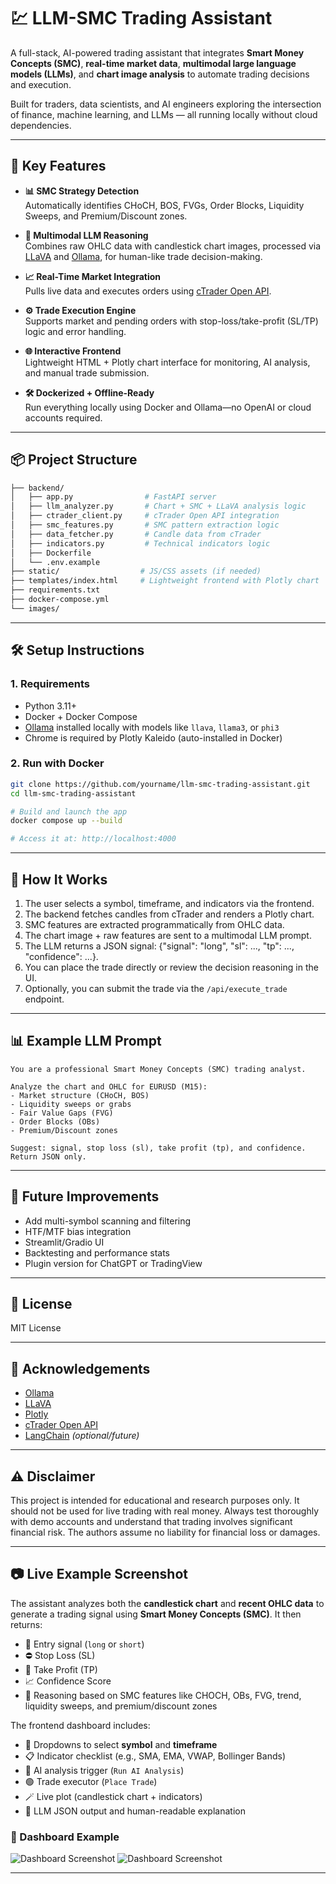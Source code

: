 # 💹 LLM-SMC Trading Assistant

A full-stack, AI-powered trading assistant that integrates **Smart Money Concepts (SMC)**, **real-time market data**, **multimodal large language models (LLMs)**, and **chart image analysis** to automate trading decisions and execution.

Built for traders, data scientists, and AI engineers exploring the intersection of finance, machine learning, and LLMs — all running locally without cloud dependencies.

---

## 🚀 Key Features

- **📊 SMC Strategy Detection**  
  Automatically identifies CHoCH, BOS, FVGs, Order Blocks, Liquidity Sweeps, and Premium/Discount zones.

- **🧠 Multimodal LLM Reasoning**  
  Combines raw OHLC data with candlestick chart images, processed via [LLaVA](https://llava.ai) and [Ollama](https://ollama.com), for human-like trade decision-making.

- **📈 Real-Time Market Integration**  
  Pulls live data and executes orders using [cTrader Open API](https://connect.spotware.com/).

- **⚙️ Trade Execution Engine**  
  Supports market and pending orders with stop-loss/take-profit (SL/TP) logic and error handling.

- **🌐 Interactive Frontend**  
  Lightweight HTML + Plotly chart interface for monitoring, AI analysis, and manual trade submission.

- **🛠️ Dockerized + Offline-Ready**  
  Run everything locally using Docker and Ollama—no OpenAI or cloud accounts required.

---

## 📦 Project Structure

```bash
├── backend/
│   ├── app.py                # FastAPI server
│   ├── llm_analyzer.py       # Chart + SMC + LLaVA analysis logic
│   ├── ctrader_client.py     # cTrader Open API integration
│   ├── smc_features.py       # SMC pattern extraction logic
│   ├── data_fetcher.py       # Candle data from cTrader
│   ├── indicators.py         # Technical indicators logic
│   ├── Dockerfile
│   └── .env.example
├── static/                  # JS/CSS assets (if needed)
├── templates/index.html     # Lightweight frontend with Plotly chart
├── requirements.txt
├── docker-compose.yml
└── images/

```

---

## 🛠️ Setup Instructions

### 1. Requirements

- Python 3.11+
- Docker + Docker Compose
- [Ollama](https://ollama.com/download) installed locally with models like `llava`, `llama3`, or `phi3`
- Chrome is required by Plotly Kaleido (auto-installed in Docker)

### 2. Run with Docker

```bash
git clone https://github.com/yourname/llm-smc-trading-assistant.git
cd llm-smc-trading-assistant

# Build and launch the app
docker compose up --build

# Access it at: http://localhost:4000
```

---

## 🧠 How It Works


1. The user selects a symbol, timeframe, and indicators via the frontend.
2. The backend fetches candles from cTrader and renders a Plotly chart.
3. SMC features are extracted programmatically from OHLC data.
4. The chart image + raw features are sent to a multimodal LLM prompt.
5. The LLM returns a JSON signal: {"signal": "long", "sl": ..., "tp": ..., "confidence": ...}.
6. You can place the trade directly or review the decision reasoning in the UI.
7. Optionally, you can submit the trade via the `/api/execute_trade` endpoint.

---

## 📊 Example LLM Prompt

```text
You are a professional Smart Money Concepts (SMC) trading analyst.

Analyze the chart and OHLC for EURUSD (M15):
- Market structure (CHoCH, BOS)
- Liquidity sweeps or grabs
- Fair Value Gaps (FVG)
- Order Blocks (OBs)
- Premium/Discount zones

Suggest: signal, stop loss (sl), take profit (tp), and confidence.
Return JSON only.
```

---

## 🔮 Future Improvements

- Add multi-symbol scanning and filtering
- HTF/MTF bias integration
- Streamlit/Gradio UI
- Backtesting and performance stats
- Plugin version for ChatGPT or TradingView

---

## 📄 License

MIT License


---

## 🙌 Acknowledgements

- [Ollama](https://ollama.com)
- [LLaVA](https://llava.ai)
- [Plotly](https://plotly.com)
- [cTrader Open API](https://connect.spotware.com)
- [LangChain](https://www.langchain.com) *(optional/future)*

---

## ⚠️ Disclaimer
This project is intended for educational and research purposes only.
It should not be used for live trading with real money.
Always test thoroughly with demo accounts and understand that trading involves significant financial risk.
The authors assume no liability for financial loss or damages.



---

## 📷 Live Example Screenshot

The assistant analyzes both the **candlestick chart** and **recent OHLC data** to generate a trading signal using **Smart Money Concepts (SMC)**. It then returns:

- 📍 Entry signal (`long` or `short`)
- ⛔ Stop Loss (SL)
- 🎯 Take Profit (TP)
- 📈 Confidence Score
- 🧠 Reasoning based on SMC features like CHOCH, OBs, FVG, trend, liquidity sweeps, and premium/discount zones

The frontend dashboard includes:

- 🔽 Dropdowns to select **symbol** and **timeframe**
- 📋 Indicator checklist (e.g., SMA, EMA, VWAP, Bollinger Bands)
- 🧠 AI analysis trigger (`Run AI Analysis`)
- 🟢 Trade executor (`Place Trade`)
- 🪄 Live plot (candlestick chart + indicators)
- 💬 LLM JSON output and human-readable explanation

### 📸 Dashboard Example

![Dashboard Screenshot](images/dashboardchart1.png)
![Dashboard Screenshot](images/dashboardchart2.png)



---

